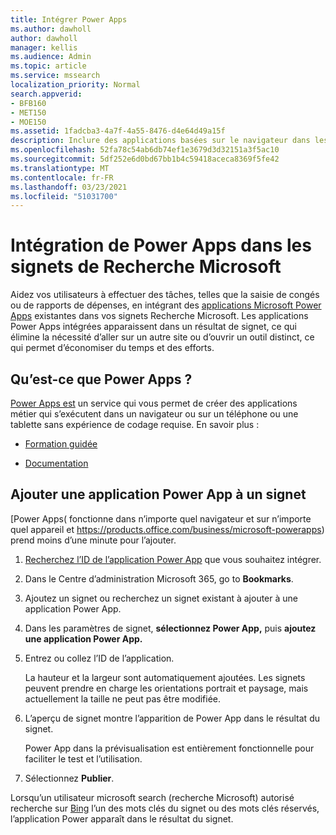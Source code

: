 ```yaml
---
title: Intégrer Power Apps
ms.author: dawholl
author: dawholl
manager: kellis
ms.audience: Admin
ms.topic: article
ms.service: mssearch
localization_priority: Normal
search.appverid:
- BFB160
- MET150
- MOE150
ms.assetid: 1fadcba3-4a7f-4a55-8476-d4e64d49a15f
description: Inclure des applications basées sur le navigateur dans les résultats des signets pour Microsoft Search (recherche Microsoft)
ms.openlocfilehash: 52fa78c54ab6db74ef1e3679d3d32151a3f5ac10
ms.sourcegitcommit: 5df252e6d0bd67bb1b4c59418aceca8369f5fe42
ms.translationtype: MT
ms.contentlocale: fr-FR
ms.lasthandoff: 03/23/2021
ms.locfileid: "51031700"
---
```

# <a name="integrate-power-apps-in-microsoft-search-bookmarks"></a>Intégration de Power Apps dans les signets de Recherche Microsoft
   
Aidez vos utilisateurs à effectuer des tâches, telles que la saisie de congés ou de rapports de dépenses, en intégrant des [applications Microsoft Power Apps](https://products.office.com/business/microsoft-powerapps) existantes dans vos signets Recherche Microsoft. Les applications Power Apps intégrées apparaissent dans un résultat de signet, ce qui élimine la nécessité d’aller sur un autre site ou d’ouvrir un outil distinct, ce qui permet d’économiser du temps et des efforts.
  
## <a name="what-are-power-apps"></a>Qu’est-ce que Power Apps ?

[Power Apps est](https://products.office.com/business/microsoft-powerapps) un service qui vous permet de créer des applications métier qui s’exécutent dans un navigateur ou sur un téléphone ou une tablette sans expérience de codage requise. En savoir plus :
  
- [Formation guidée](/learn/browse/?products=powerapps)
    
- [Documentation](/powerapps/)
    
## <a name="add-a-power-app-to-a-bookmark"></a>Ajouter une application Power App à un signet

[Power Apps( fonctionne dans n’importe quel navigateur et sur n’importe quel appareil et https://products.office.com/business/microsoft-powerapps) prend moins d’une minute pour l’ajouter.
  
1. [Recherchez l’ID de l’application Power App](/powerapps/maker/canvas-apps/get-sessionid#get-an-app-id) que vous souhaitez intégrer.
    
2. Dans le Centre d’administration Microsoft 365, go to **Bookmarks**. [](https://admin.microsoft.com)
    
3. Ajoutez un signet ou recherchez un signet existant à ajouter à une application Power App.
    
4. Dans les paramètres de signet, **sélectionnez Power App,** puis **ajoutez une application Power App.**
    
5. Entrez ou collez l’ID de l’application.
    
    La hauteur et la largeur sont automatiquement ajoutées. Les signets peuvent prendre en charge les orientations portrait et paysage, mais actuellement la taille ne peut pas être modifiée.
    
6. L’aperçu de signet montre l’apparition de Power App dans le résultat du signet.
    
    Power App dans la prévisualisation est entièrement fonctionnelle pour faciliter le test et l’utilisation.
    
7. Sélectionnez **Publier**.
    
Lorsqu’un utilisateur microsoft search (recherche Microsoft) autorisé recherche sur [Bing](https://Bing.com) l’un des mots clés du signet ou des mots clés réservés, l’application Power apparaît dans le résultat du signet.